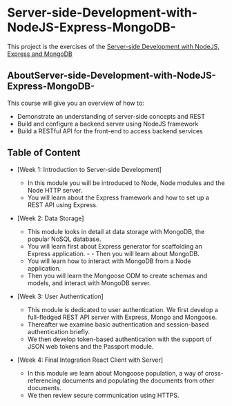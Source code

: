 # Server-side-Development-with-NodeJS-Express-MongoDB-
 
This project is the exercises of the [Server-side Development with NodeJS, Express and MongoDB](https://www.coursera.org/learn/server-side-nodejs) 

## AboutServer-side-Development-with-NodeJS-Express-MongoDB-
This course will give you an overview of how to:
- Demonstrate an understanding of server-side concepts and REST
- Build and configure a backend server using NodeJS framework
- Build a RESTful API for the front-end to access backend services

## Table of Content

- [Week 1: Introduction to Server-side Development]
  - In this module you will be introduced to Node, Node modules and the Node HTTP server. 
  - You will learn about the Express framework and how to set up a REST API using Express.

- [Week 2: Data Storage]
  - This module looks in detail at data storage with MongoDB, the popular NoSQL database. 
  - You will learn first about Express generator for scaffolding an Express application. - - Then you will learn about MongoDB. 
  - You will learn how to interact with MongoDB from a Node application. 
  - Then you will learn the Mongoose ODM to create schemas and models, and interact with MongoDB server.

- [Week 3: User Authentication]
  - This module is dedicated to user authentication. We first develop a full-fledged REST API server with Express, Mongo and Mongoose. 
  - Thereafter we examine basic authentication and session-based authentication briefly. 
  - We then develop token-based authentication with the support of JSON web tokens and the Passport module.
  
- [Week 4: Final Integration React Client with Server]
  - In this module we learn about Mongoose population, a way of cross-referencing documents and populating the documents from other documents.
  - We then review secure communication using HTTPS. 
